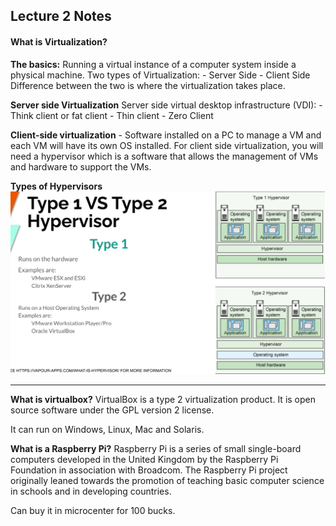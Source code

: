 ## Lecture 2 Notes

#### What is Virtualization?

**The basics:**
Running a virtual instance of a computer system inside a physical machine.
Two types of Virtualization:
    - Server Side
    - Client Side
Difference between the two is where the virtualization takes place. 

**Server side Virtualization**
Server side virtual desktop infrastructure (VDI):
    - Think client or fat client
    - Thin client
    - Zero Client

**Client-side virtualization**
    - Software installed on a PC to manage a VM and each VM will have its own OS installed. 
For client side virtualization, you will need a hypervisor which is a software that allows the management of VMs and hardware to support the VMs.

**Types of Hypervisors**
![hypervisor](../Notes/Note2/hypervisor.png)

---
**What is virtualbox?**
VirtualBox is a type 2 virtualization product.
It is open source software under the GPL version 2 license. 

It can run on Windows, Linux, Mac and Solaris.

**What is a Raspberry Pi?**
Raspberry Pi is a series of small single-board computers developed in the United Kingdom by the Raspberry Pi Foundation in association with Broadcom. The Raspberry Pi project originally leaned towards the promotion of teaching basic computer science in schools and in developing countries.

Can buy it in microcenter for 100 bucks. 



